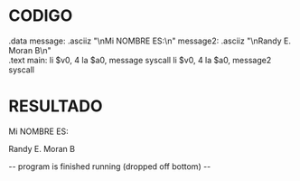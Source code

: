 # CODIGO

  .data
       message: .asciiz "\nMi NOMBRE ES:\n"
       message2: .asciiz "\nRandy E. Moran B\n"        
  .text
       main:
             li $v0, 4
             la $a0, message
             syscall
             li $v0, 4
             la $a0, message2
             syscall


# RESULTADO

Mi NOMBRE ES:

Randy E. Moran B

-- program is finished running (dropped off bottom) --
